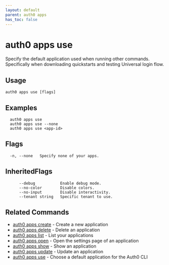 ```yaml
---
layout: default
parent: auth0 apps
has_toc: false
---
```

# auth0 apps use

Specify the default application used when running other commands. Specifically when downloading quickstarts and testing Universal login flow.

## Usage
```
auth0 apps use [flags]
```

## Examples

```
  auth0 apps use
  auth0 apps use --none
  auth0 apps use <app-id>
```


## Flags

```
  -n, --none   Specify none of your apps.
```


## InheritedFlags

```
      --debug           Enable debug mode.
      --no-color        Disable colors.
      --no-input        Disable interactivity.
      --tenant string   Specific tenant to use.
```


## Related Commands

- [auth0 apps create](auth0_apps_create.md) - Create a new application
- [auth0 apps delete](auth0_apps_delete.md) - Delete an application
- [auth0 apps list](auth0_apps_list.md) - List your applications
- [auth0 apps open](auth0_apps_open.md) - Open the settings page of an application
- [auth0 apps show](auth0_apps_show.md) - Show an application
- [auth0 apps update](auth0_apps_update.md) - Update an application
- [auth0 apps use](auth0_apps_use.md) - Choose a default application for the Auth0 CLI



